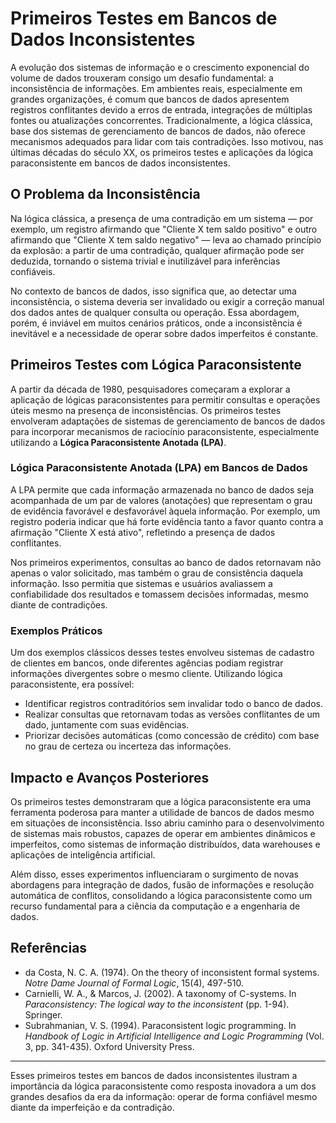 
# Primeiros Testes em Bancos de Dados Inconsistentes

A evolução dos sistemas de informação e o crescimento exponencial do volume de dados trouxeram consigo um desafio fundamental: a inconsistência de informações. Em ambientes reais, especialmente em grandes organizações, é comum que bancos de dados apresentem registros conflitantes devido a erros de entrada, integrações de múltiplas fontes ou atualizações concorrentes. Tradicionalmente, a lógica clássica, base dos sistemas de gerenciamento de bancos de dados, não oferece mecanismos adequados para lidar com tais contradições. Isso motivou, nas últimas décadas do século XX, os primeiros testes e aplicações da lógica paraconsistente em bancos de dados inconsistentes.

## O Problema da Inconsistência

Na lógica clássica, a presença de uma contradição em um sistema — por exemplo, um registro afirmando que "Cliente X tem saldo positivo" e outro afirmando que "Cliente X tem saldo negativo" — leva ao chamado princípio da explosão: a partir de uma contradição, qualquer afirmação pode ser deduzida, tornando o sistema trivial e inutilizável para inferências confiáveis.

No contexto de bancos de dados, isso significa que, ao detectar uma inconsistência, o sistema deveria ser invalidado ou exigir a correção manual dos dados antes de qualquer consulta ou operação. Essa abordagem, porém, é inviável em muitos cenários práticos, onde a inconsistência é inevitável e a necessidade de operar sobre dados imperfeitos é constante.

## Primeiros Testes com Lógica Paraconsistente

A partir da década de 1980, pesquisadores começaram a explorar a aplicação de lógicas paraconsistentes para permitir consultas e operações úteis mesmo na presença de inconsistências. Os primeiros testes envolveram adaptações de sistemas de gerenciamento de bancos de dados para incorporar mecanismos de raciocínio paraconsistente, especialmente utilizando a **Lógica Paraconsistente Anotada (LPA)**.

### Lógica Paraconsistente Anotada (LPA) em Bancos de Dados

A LPA permite que cada informação armazenada no banco de dados seja acompanhada de um par de valores (anotações) que representam o grau de evidência favorável e desfavorável àquela informação. Por exemplo, um registro poderia indicar que há forte evidência tanto a favor quanto contra a afirmação "Cliente X está ativo", refletindo a presença de dados conflitantes.

Nos primeiros experimentos, consultas ao banco de dados retornavam não apenas o valor solicitado, mas também o grau de consistência daquela informação. Isso permitia que sistemas e usuários avaliassem a confiabilidade dos resultados e tomassem decisões informadas, mesmo diante de contradições.

### Exemplos Práticos

Um dos exemplos clássicos desses testes envolveu sistemas de cadastro de clientes em bancos, onde diferentes agências podiam registrar informações divergentes sobre o mesmo cliente. Utilizando lógica paraconsistente, era possível:

- Identificar registros contraditórios sem invalidar todo o banco de dados.
- Realizar consultas que retornavam todas as versões conflitantes de um dado, juntamente com suas evidências.
- Priorizar decisões automáticas (como concessão de crédito) com base no grau de certeza ou incerteza das informações.

## Impacto e Avanços Posteriores

Os primeiros testes demonstraram que a lógica paraconsistente era uma ferramenta poderosa para manter a utilidade de bancos de dados mesmo em situações de inconsistência. Isso abriu caminho para o desenvolvimento de sistemas mais robustos, capazes de operar em ambientes dinâmicos e imperfeitos, como sistemas de informação distribuídos, data warehouses e aplicações de inteligência artificial.

Além disso, esses experimentos influenciaram o surgimento de novas abordagens para integração de dados, fusão de informações e resolução automática de conflitos, consolidando a lógica paraconsistente como um recurso fundamental para a ciência da computação e a engenharia de dados.

## Referências

- da Costa, N. C. A. (1974). On the theory of inconsistent formal systems. *Notre Dame Journal of Formal Logic*, 15(4), 497-510.
- Carnielli, W. A., & Marcos, J. (2002). A taxonomy of C-systems. In *Paraconsistency: The logical way to the inconsistent* (pp. 1-94). Springer.
- Subrahmanian, V. S. (1994). Paraconsistent logic programming. In *Handbook of Logic in Artificial Intelligence and Logic Programming* (Vol. 3, pp. 341-435). Oxford University Press.

___

Esses primeiros testes em bancos de dados inconsistentes ilustram a importância da lógica paraconsistente como resposta inovadora a um dos grandes desafios da era da informação: operar de forma confiável mesmo diante da imperfeição e da contradição.

